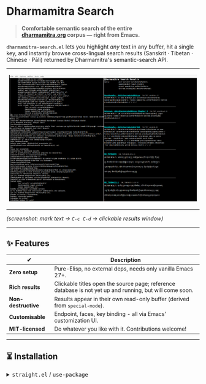 # Dharmamitra Search  

> **Comfortable semantic search of the entire  
> [dharmamitra.org](https://dharmamitra.org) corpus — right from Emacs.**

`dharmamitra-search.el` lets you highlight _any_ text in any buffer, hit a
single key, and instantly browse cross-lingual search results (Sanskrit · Tibetan · 
Chinese · Pāli) returned by Dharmamitra's semantic-search API.

<table><tr><td>

![Dharmamitra Search Demo](screenshot.png)

</td></tr></table>

*(screenshot: mark text → `C-c C-d` → clickable results window)*

---

## ✨ Features

| ✔ | Description |
|----|-------------|
| **Zero setup** | Pure-Elisp, no external deps, needs only vanilla Emacs 27+. |
| **Rich results** | Clickable titles open the source page; reference database is not yet up and running, but will come soon. |
| **Non-destructive** | Results appear in their own read-only buffer (derived from `special-mode`). |
| **Customisable** | Endpoint, faces, key binding - all via Emacs' customization UI. |
| **MIT-licensed** | Do whatever you like with it. Contributions welcome! |

---

## ⏳ Installation

<details>
<summary><tt>straight.el</tt> / <tt>use-package</tt></summary>

```elisp
(use-package dharmamitra-search
  :straight (dharmamitra-search
             :type git
             :host github
             :repo "your-github-name/dharmamitra-search")
  :bind ("C-c C-d" . dharmamitra-search-region))

```
</details>
